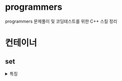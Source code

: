 # programmers
programmers 문제풀이 및 코딩테스트를 위한 C++ 스킬 정리

# 컨테이너
## set
<details><summary>특징</summary>
<p>

- 노드 기반 컨테이너.

- 균형 이진트리.

- 중복을 허용하지 않은 key로 구성.

- key값을 삽입하면 자동 정렬되며 default는 오름차순이다.

[참고](https://blockdmask.tistory.com/79)

</p>
</details>
